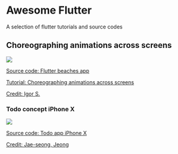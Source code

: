 # Awesome Flutter
A selection of flutter tutorials and source codes

## Choreographing animations across screens

![](https://user-images.githubusercontent.com/33988299/66266397-df0abb80-e824-11e9-877c-1358fb3d7e70.gif)

[Source code: Flutter beaches app](https://github.com/lvlzeros/flutter_beaches_app)

[Tutorial: Choreographing animations across screens](https://uxdesign.cc/level-up-flutter-page-transition-choreographing-animations-across-screens-efb5ea105fca)

[Credit: Igor S.](https://dribbble.com/shots/5690700-Beaches-App-animation)

### Todo concept iPhone X

![](https://user-images.githubusercontent.com/33988299/66266481-ed0d0c00-e825-11e9-9f28-3236295dbc97.gif)

[Source code: Todo app iPhone X](https://github.com/littlemarc2011/FlutterTodo)

[Credit: Jae-seong, Jeong](https://dribbble.com/shots/3812962-iPhone-X-Todo-Concept)
